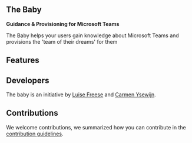 ## The Baby

**Guidance & Provisioning for Microsoft Teams**

The Baby helps your users gain knowledge about Microsoft Teams and provisions the 'team of their dreams' for them

## Features

## Developers

The baby is an initiative by [Luise Freese](https://m365princess.com) and [Carmen Ysewijn](https://digipersonal.com/). 

## Contributions

We welcome contributions, we summarized how you can contribute in the [contribution guidelines](https://github.com/LuiseFreese/TheBaby/blob/main/CONTRIBUTING.md). 
